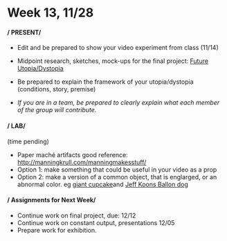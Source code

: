 # Week 13, 11/28 

#### / PRESENT/
* Edit and be prepared to show your video experiment from class (11/14)

* Midpoint research, sketches, mock-ups for the final project: [Future Utopia/Dystopia](future.md) 
* Be prepared to explain the framework of your utopia/dystopia (conditions, story, premise)
* *If you are in a team, be prepared to clearly explain what each member of the group will contribute.*

#### / LAB/
(time pending)
* Paper maché artifacts 
  good reference: http://manningkrull.com/manningmakesstuff/
* Option 1: make something that could be useful in your video as a prop
* Option 2: make a version of a common object, that is englarged, or an abnormal color. eg [giant cupcake](http://manningkrull.com/manningmakesstuff/paper-mache-cupcake-sculpture/)and [Jeff Koons Ballon dog](https://static01.nyt.com/images/2011/01/20/arts/jp-suit/jp-suit-jumbo.jpg) 
  
#### / Assignments for Next Week/
* Continue work on final project, due: 12/12
* Continue work on constant output, presentations 12/05
* Prepare work for exhibition. 
